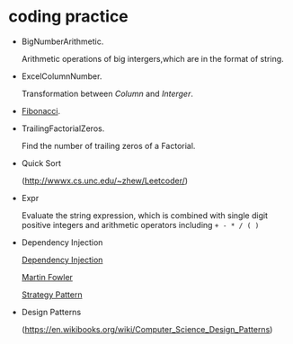 coding practice
==========

* BigNumberArithmetic.

    Arithmetic operations of  big intergers,which are in the format of string.

* ExcelColumnNumber.

    Transformation between *Column* and *Interger*.

* [Fibonacci](http://en.wikipedia.org/wiki/Fibonacci_number).

* TrailingFactorialZeros.

    Find the number of trailing zeros of a Factorial.

* Quick Sort

	(http://wwwx.cs.unc.edu/~zhew/Leetcoder/)
	
* Expr

    Evaluate the string expression, which is combined with single digit positive integers and arithmetic operators including `+ - * / ( ) `


* Dependency Injection

    [Dependency Injection](https://en.wikipedia.org/wiki/Dependency_injection#cite_note-3)
    
    [Martin Fowler](http://www.martinfowler.com/articles/injection.html)
    
    [Strategy Pattern](https://en.wikipedia.org/wiki/Strategy_pattern)


* Design Patterns

    (https://en.wikibooks.org/wiki/Computer_Science_Design_Patterns)
